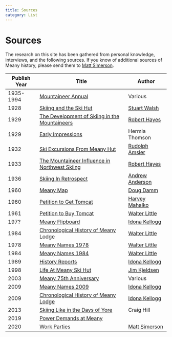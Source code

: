 ```yaml
---
title: Sources
category: List
---
```

# Sources

The research on this site has been gathered from personal knowledge, interviews, and the following sources. If you know of additional sources of Meany history, please send them to [Matt Simerson](/Person/Matt-Simerson).

| Publish Year | Title | Author |
| ------------ | ----- | ------ |
| 1935-1994 | [Mountaineer Annual](/Mountaineer-Annual) | Various
| 1928 | [Skiing and the Ski Hut][hut] | [Stuart Walsh](/Person/Stuart-Walsh)
| 1929 | [The Development of Skiing in the Mountaineers][dev] | [Robert Hayes][rh]
| 1929 | [Early Impressions](Early-Impressions) | Hermia Thomson
| 1932 | [Ski Excursions From Meany Hut][go] | [Rudolph Amsler](/Person/Rudolph-Amsler)
| 1933 | [The Mountaineer Influence in Northwest Skiing][mis] | [Robert Hayes][rh]
| 1936 | [Skiing In Retrospect][sir] | [Andrew Anderson](/Person/Andrew-Anderson)
| 1960 | [Meany Map](Meany-Map) | [Doug Damm](/Person/Doug-Damm) |
| 1960 | [Petition to Get Tomcat](/Machine/Tomcat/Petition) | [Harvey Mahalko](/Person/Harvey-Mahalko) |
| 1961 | [Petition to Buy Tomcat](/Machine/Tomcat/Buy) | [Walter Little][wl]
| 197? | [Meany Flipboard](Flipboard) | [Idona Kellogg][ik] |
| 1984 | [Chronological History of Meany Lodge](/History/Walt) | [Walter Little][wl]
| 1978 | [Meany Names 1978](Names-Walt-1978) | [Walter Little][wl]
| 1984 | [Meany Names 1984](Names-Walt) | [Walter Little][wl]
| 1989 | [History Reports](/History/Reports) | [Idona Kellogg][ik]
| 1998 | [Life At Meany Ski Hut][life] | [Jim Kjeldsen](/Person/Jim-Kjeldsen)
| 2003 | [Meany 75th Anniversary](/Event/Anniversary#75th) | Various |
| 2009 | [Meany Names 2009](Names-2009) | [Idona Kellogg][ik]
| 2009 | [Chronological History of Meany Lodge](/History/Idona) | [Idona Kellogg][ik]
| 2013 | [Skiing Like in the Days of Yore][yore] | Craig Hill
| 2019 | [Power Demands at Meany][power]
| 2020 | [Work Parties](Work-Parties) | [Matt Simerson](/Person/Matt-Simerson)


[dev]:  /History/The-Development-of-Skiing-in-the-Mountaineers
[go]:   /Ski-Excursions-From-Meany-Hut
[hut]:  /Skiing-and-the-Ski-Hut
[life]: /Life-At-Meany-Ski-Hut
[ik]:   /Person/Idona-Kellogg
[mis]:  /History/The-Mountaineer-Influence-in-Northwest-Skiing
[rh]:   /Person/Robert-Hayes
[power]: /Person/Ray-Nelson/Electrical-Power-System
[sir]:  /Skiing-in-Retrospect
[wl]:   /Person/Walter-Little
[yore]: https://www.theolympian.com/outdoors/article25316305.html